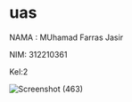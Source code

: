 
# uas

NAMA  : MUhamad Farras Jasir

NIM: 312210361

Kel:2 




![Screenshot (463)](https://github.com/muhamadfarrasjasir12/uas/assets/150880443/6102d7ea-179a-47c1-9deb-146991e09a5b)

